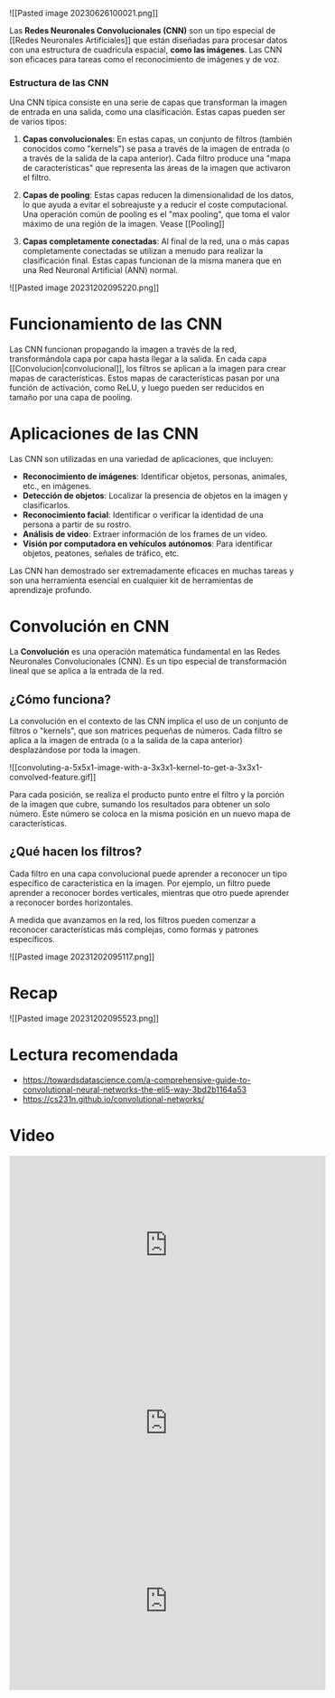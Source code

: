 ![[Pasted image 20230626100021.png]]

Las **Redes Neuronales Convolucionales (CNN)** son un tipo especial de [[Redes Neuronales Artificiales]] que están diseñadas para procesar datos con una estructura de cuadrícula espacial, **como las imágenes**. Las CNN son eficaces para tareas como el reconocimiento de imágenes y de voz.

### Estructura de las CNN

Una CNN típica consiste en una serie de capas que transforman la imagen de entrada en una salida, como una clasificación. Estas capas pueden ser de varios tipos:

1. **Capas convolucionales**: En estas capas, un conjunto de filtros (también conocidos como "kernels") se pasa a través de la imagen de entrada (o a través de la salida de la capa anterior). Cada filtro produce una "mapa de características" que representa las áreas de la imagen que activaron el filtro. 

2. **Capas de pooling**: Estas capas reducen la dimensionalidad de los datos, lo que ayuda a evitar el sobreajuste y a reducir el coste computacional. Una operación común de pooling es el "max pooling", que toma el valor máximo de una región de la imagen. Vease [[Pooling]]

3. **Capas completamente conectadas**: Al final de la red, una o más capas completamente conectadas se utilizan a menudo para realizar la clasificación final. Estas capas funcionan de la misma manera que en una Red Neuronal Artificial (ANN) normal.

![[Pasted image 20231202095220.png]]
# Funcionamiento de las CNN

Las CNN funcionan propagando la imagen a través de la red, transformándola capa por capa hasta llegar a la salida. En cada capa [[Convolucion|convolucional]], los filtros se aplican a la imagen para crear mapas de características. Estos mapas de características pasan por una función de activación, como ReLU, y luego pueden ser reducidos en tamaño por una capa de pooling.



# Aplicaciones de las CNN

Las CNN son utilizadas en una variedad de aplicaciones, que incluyen:

- **Reconocimiento de imágenes**: Identificar objetos, personas, animales, etc., en imágenes.
- **Detección de objetos**: Localizar la presencia de objetos en la imagen y clasificarlos.
- **Reconocimiento facial**: Identificar o verificar la identidad de una persona a partir de su rostro.
- **Análisis de video**: Extraer información de los frames de un video.
- **Visión por computadora en vehículos autónomos**: Para identificar objetos, peatones, señales de tráfico, etc.

Las CNN han demostrado ser extremadamente eficaces en muchas tareas y son una herramienta esencial en cualquier kit de herramientas de aprendizaje profundo.

# Convolución en CNN

La **Convolución** es una operación matemática fundamental en las Redes Neuronales Convolucionales (CNN). Es un tipo especial de transformación lineal que se aplica a la entrada de la red.

## ¿Cómo funciona?

La convolución en el contexto de las CNN implica el uso de un conjunto de filtros o "kernels", que son matrices pequeñas de números. Cada filtro se aplica a la imagen de entrada (o a la salida de la capa anterior) desplazándose por toda la imagen. 

![[convoluting-a-5x5x1-image-with-a-3x3x1-kernel-to-get-a-3x3x1-convolved-feature.gif]]

Para cada posición, se realiza el producto punto entre el filtro y la porción de la imagen que cubre, sumando los resultados para obtener un solo número. Este número se coloca en la misma posición en un nuevo mapa de características. 

## ¿Qué hacen los filtros?

Cada filtro en una capa convolucional puede aprender a reconocer un tipo específico de característica en la imagen. Por ejemplo, un filtro puede aprender a reconocer bordes verticales, mientras que otro puede aprender a reconocer bordes horizontales. 

A medida que avanzamos en la red, los filtros pueden comenzar a reconocer características más complejas, como formas y patrones específicos. 

![[Pasted image 20231202095117.png]]

# Recap

![[Pasted image 20231202095523.png]]

# Lectura recomendada
- https://towardsdatascience.com/a-comprehensive-guide-to-convolutional-neural-networks-the-eli5-way-3bd2b1164a53 
- https://cs231n.github.io/convolutional-networks/


# Video

<iframe width="560" height="315" src="https://www.youtube.com/embed/V8j1oENVz00" title="YouTube video player" frameborder="0" allow="accelerometer; autoplay; clipboard-write; encrypted-media; gyroscope; picture-in-picture; web-share" allowfullscreen></iframe>
<iframe width="560" height="315" src="https://www.youtube.com/embed/YRhxdVk_sIs?si=LwylcbBEQOXu01N6" title="YouTube video player" frameborder="0" allow="accelerometer; autoplay; clipboard-write; encrypted-media; gyroscope; picture-in-picture; web-share" allowfullscreen></iframe>
<iframe width="560" height="315" src="https://www.youtube.com/embed/gmBfb6LNnZs?si=vhoLoGt2WRich0Fk" title="YouTube video player" frameborder="0" allow="accelerometer; autoplay; clipboard-write; encrypted-media; gyroscope; picture-in-picture; web-share" allowfullscreen></iframe>
